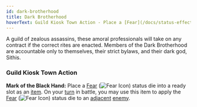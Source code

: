 ```yaml
---
id: dark-brotherhood
title: Dark Brotherhood
hoverText: Guild Kiosk Town Action - Place a [Fear](/docs/status-effects/fear) status die into a ready slot as an [item](/docs/items). On your [turn](/docs/glossary/turn) in battle, you may use this item to apply the [Fear](/docs/status-effects/fear) status die to an [adjacent](/docs/glossary/adjacent) [enemy](/docs/glossary/enemy).
---
```


A guild of zealous assassins, these amoral professionals will take on any contract if the correct rites are enacted. Members of the Dark Brotherhood are accountable only to themselves, their strict bylaws, and their dark god, Sithis.

### Guild Kiosk Town Action

**Mark of the Black Hand:** Place a [Fear](/docs/status-effects/fear) (<img src="/icons/fear.svg" alt="Fear Icon" class="icon-svg" />) status die into a ready slot as an [item](/docs/items). On your [turn](/docs/glossary/turn) in battle, you may use this item to apply the [Fear](/docs/status-effects/fear) (<img src="/icons/fear.svg" alt="Fear Icon" class="icon-svg" />) status die to an [adjacent](/docs/glossary/adjacent) [enemy](/docs/glossary/enemy).
